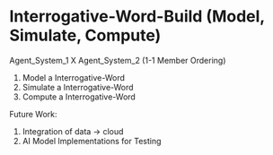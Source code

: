 # Interrogative-Word-Build (Model, Simulate, Compute)

Agent_System_1 X Agent_System_2 (1-1 Member Ordering)

1. Model a Interrogative-Word
2. Simulate a Interrogative-Word
3. Compute a Interrogative-Word

Future Work:

1. Integration of data -> cloud
2. AI Model Implementations for Testing
